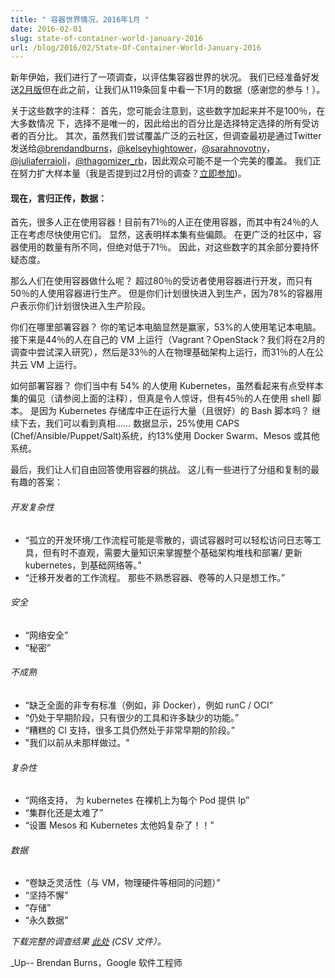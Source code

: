 ```yaml
---
title: " 容器世界情况，2016年1月 "
date: 2016-02-01
slug: state-of-container-world-january-2016
url: /blog/2016/02/State-Of-Container-World-January-2016
---
```

<!--
---
title: " State of the Container World, January 2016 "
date: 2016-02-01
slug: state-of-container-world-january-2016
url: /blog/2016/02/State-Of-Container-World-January-2016
---
-->
<!--
At the start of the new year, we sent out a survey to gauge the state of the container world. We’re ready to send the [February edition](https://docs.google.com/forms/d/13yxxBqb5igUhwrrnDExLzZPjREiCnSs-AH-y4SSZ-5c/viewform), but before we do, let’s take a look at the January data from the 119 responses (thank you for participating!).  
-->
新年伊始，我们进行了一项调查，以评估集容器世界的状况。
我们已经准备好发送[2月版](https://docs.google.com/forms/d/13yxxBqb5igUhwrrnDExLzZPjREiCnSs-AH-y4SSZ-5c/viewform)但在此之前，让我们从119条回复中看一下1月的数据（感谢您的参与！）。

<!--
A note about these numbers: First, you may notice that the numbers don’t add up to 100%, the choices were not exclusive in most cases and so percentages given are the percentage of all respondents who selected a particular choice. Second, while we attempted to reach a broad cross-section of the cloud community, the survey was initially sent out via Twitter to followers of [@brendandburns](https://twitter.com/brendandburns), [@kelseyhightower](https://twitter.com/kelseyhightower), [@sarahnovotny](https://twitter.com/sarahnovotny), [@juliaferraioli](https://twitter.com/juliaferraioli), [@thagomizer\_rb](https://twitter.com/thagomizer_rb), so the audience is likely not a perfect cross-section. We’re working to broaden our sample size (have I mentioned our February survey? [Come take it now](https://docs.google.com/forms/d/13yxxBqb5igUhwrrnDExLzZPjREiCnSs-AH-y4SSZ-5c/viewform)).
-->
关于这些数字的注释：
首先，您可能会注意到，这些数字加起来并不是100％，在大多数情况 下，选择不是唯一的，因此给出的百分比是选择特定选择的所有受访者的百分比。
其次，虽然我们尝试覆盖广泛的云社区，但调查最初是通过Twitter发送给[@brendandburns](https://twitter.com/brendandburns)，[@kelseyhightower](https://twitter.com/kelseyhightower)，[@sarahnovotny](https://twitter.com/sarahnovotny)，[@juliaferraioli](https://twitter.com/juliaferraioli)，[@thagomizer\_rb](https://twitter.com/thagomizer_rb)，因此观众可能不是一个完美的覆盖。
我们正在努力扩大样本量（我是否提到过2月份的调查？[立即参加](https://docs.google.com/forms/d/13yxxBqb5igUhwrrnDExLzZPjREiCnSs-AH-y4SSZ-5c/viewform))。

<!--
#### Now, without further ado, the data:
-->
#### 现在，言归正传，数据：
<!--
First off, lots of you are using containers! 71% are currently using containers, while 24% of you are considering using them soon. Obviously this indicates a somewhat biased sample set. Numbers for container usage in the broader community vary, but are definitely lower than 71%. &nbsp;Consequently, take all of the rest of these numbers with a grain of salt.  
-->
首先，很多人正在使用容器！目前有71％的人正在使用容器，而其中有24％的人正在考虑尽快使用它们。
显然，这表明样本集有些偏颇。
在更广泛的社区中，容器使用的数量有所不同，但绝对低于71％。
因此，对这些数字的其余部分要持怀疑态度。

<!--
So what are folks using containers for? More than 80% of respondents are using containers for development, while only 50% are using containers for production. But you plan to move to production soon, as 78% of container users said that you were planning on moving to production sometime soon.  
-->
那么人们在使用容器做什么呢？
超过80％的受访者使用容器进行开发，而只有50％的人使用容器进行生产。
但是你们计划很快进入到生产，因为78%的容器用户表示你们计划很快进入生产阶段。

<!--
Where do you deploy containers? Your laptop was the clear winner here, with 53% of folks deploying to laptops. Next up was 44% of people running on their own VMs (Vagrant? OpenStack? we’ll try dive into this in the February survey), followed by 33% of folks running on physical infrastructure, and 31% on public cloud VMs.  
-->
你们在哪里部署容器？
你的笔记本电脑显然是赢家，53%的人使用笔记本电脑。
接下来是44％的人在自己的 VM 上运行（Vagrant？OpenStack？我们将在2月的调查中尝试深入研究），然后是33％的人在物理基础架构上运行，而31％的人在公共云 VM 上运行。

<!--
And how are you deploying containers? 54% of you are using Kubernetes, awesome to see, though likely somewhat biased by the sample set (see the notes above), possibly more surprising, 45% of you are using shell scripts. Is it because of the extensive (and awesome) Bash scripting going on in the Kubernetes repository? Go on, you can tell me the truth… &nbsp;Rounding out the numbers, 25% are using CAPS (Chef/Ansible/Puppet/Salt) systems, and roughly 13% are using Docker Swarm, Mesos or other systems.  
-->
如何部署容器？
你们当中有 54% 的人使用 Kubernetes，虽然看起来有点受样本集的偏见（请参阅上面的注释），但真是令人惊讶，但有45％的人在使用 shell 脚本。
是因为 Kubernetes 存储库中正在运行大量（且很好）的 Bash 脚本吗？
继续下去，我们可以看到真相……
数据显示，25%使用 CAPS (Chef/Ansible/Puppet/Salt)系统，约13%使用 Docker Swarm、Mesos 或其他系统。

<!--
Finally, we asked people for free-text answers about the challenges of working with containers. Some of the most interesting answers are grouped and reproduced here:  
-->
最后，我们让人们自由回答使用容器的挑战。
这儿有一些进行了分组和复制的最有趣的答案：

<!--
###### Development Complexity
-->
###### 开发复杂性

<!--
- “Silo'd development environments / workflows can be fragmented, ease of access to tools like logs is available when debugging containers but not intuitive at times, massive amounts of knowledge is required to grasp the whole infrastructure stack and best practices from say deploying / updating kubernetes, to underlying networking etc.”
- “Migrating developer workflow. People uninitiated with containers, volumes, etc just want to work.”
-->
- “孤立的开发环境/工作流程可能是零散的，调试容器时可以轻松访问日志等工具，但有时不直观，需要大量知识来掌握整个基础架构堆栈和部署/ 更新 kubernetes，到基础网络等。”
- “迁移开发者的工作流程。 那些不熟悉容器、卷等的人只是想工作。”

<!--
###### Security
-->
###### 安全

<!--
- “Network Security”
- “Secrets”
-->
- “网络安全”
- “秘密”

<!--
###### Immaturity
-->
###### 不成熟

<!--
- “Lack of a comprehensive non-proprietary standard (i.e. non-Docker) like e.g runC / OCI”
- “Still early stage with few tools and many missing features.”
- “Poor CI support, a lot of tooling still in very early days.”
- "We've never done it that way before."
-->
- “缺乏全面的非专有标准（例如，非 Docker），例如 runC / OCI”
- “仍处于早期阶段，只有很少的工具和许多缺少的功能。”
- “糟糕的 CI 支持，很多工具仍然处于非常早期的阶段。”
- "我们以前从未那样做过。"

<!--
###### Complexity
-->
###### 复杂性

<!--
- “Networking support, providing ip per pod on bare metal for kubernetes”
- “Clustering is still too hard”
- “Setting up Mesos and Kubernetes too damn complicated!!”
-->
- “网络支持， 为 kubernetes 在裸机上为每个 Pod 提供 Ip”
- “集群化还是太难了”
- “设置 Mesos 和 Kubernetes 太他妈复杂了！！”

<!--
###### Data
-->
###### 数据

<!--
- “Lack of flexibility of volumes (which is the same problem with VMs, physical hardware, etc)”
- “Persistency”
- “Storage”
- “Persistent Data”
-->
- “卷缺乏灵活性（与 VM，物理硬件等相同的问题）”
- “坚持不懈”
- “存储”
- “永久数据”

<!--
_Download the full survey results [here](https://docs.google.com/spreadsheets/d/18wZe7wEDvRuT78CEifs13maXoSGem_hJvbOSmsuJtkA/pub?gid=530616014&single=true&output=csv) (CSV file)._ 
-->
_下载完整的调查结果 [此处](https://docs.google.com/spreadsheets/d/18wZe7wEDvRuT78CEifs13maXoSGem_hJvbOSmsuJtkA/pub?gid=530616014&single=true&output=csv) (CSV 文件）。_  

<!--
_Up-- Brendan Burns, Software Engineer, Google  
-->
_Up-- Brendan Burns，Google 软件工程师
